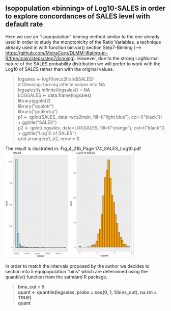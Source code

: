## Isopopulation «binning» of Log10-SALES in order to explore concordances of SALES level with default rate

Here we use an “isopupulation” binning method similar to the one already used in order to study the monotonicity of the Ratio Variables,
a technique already used in with function bin.var() section Step7-Binning (--> https://github.com/MoiraCorp/DLMM-IRating-in-R/tree/main/steps/step7/binning). However, due to the strong LogNormal nature of the SALES probability distribution we will prefer to work with the Log10 of SALES rather than with the original values.

> logsales <- log10(wcs2train$SALES)<br>
> \# Cleaning: turning infinite values into NA<br>
> logsales[is.infinite(logsales)] = NA<br>
> LOGSALES <- data.frame(logsales)<br>
> library(ggplot2)<br>
> library("qqplotr")<br>
> library("gridExtra")<br>
> p1 <- qplot(SALES, data=wcs2train, fill=I("light blue"), col=I("black")) + ggtitle("SALES")<br>
> p2 <- qplot(logsales, data=LOGSALES, fill=I("orange"), col=I("black")) + ggtitle("Log10 of SALES")<br>
> grid.arrange(p1, p2, nrow = 1)<br>

The result is illustrated in: Fig_4_21b_Page 174_SALES_Log10.pdf
<img src="./assets/Fig_4_21b_Page 174_SALES_Log10.JPG" alt="drawing" width="80%"/>

In order to match the intervals proposed by the author we decides to section into 5 equipopulation “bins” which are determined using the quantile() function from the satndard R package.<b>

> bins_cut = 5<br>
> quant <- quantile(logsales, probs = seq(0, 1, 1/bins_cut), na.rm = TRUE)<br>
> quant<br>


